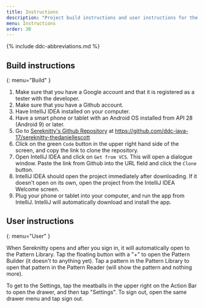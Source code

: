 ```yaml
---
title: Instructions
description: "Project build instructions and user instructions for the app."
menu: Instructions
order: 30
---
```


{% include ddc-abbreviations.md %}

## Build instructions
{: menu="Build" }

1. Make sure that you have a Google account and that it is registered as a tester with the developer.
2. Make sure that you have a Github account.
3. Have IntelliJ IDEA installed on your computer.
4. Have a smart phone or tablet with an Android OS installed from API 28 (Android 9) or later.
4. Go to [Sereknitty's Github Repository](https://github.com/ddc-java-17/sereknitty-thedaniellescott) at https://github.com/ddc-java-17/sereknitty-thedaniellescott
5. Click on the green `Code` button in the upper right hand side of the screen, and copy the link to clone the repository.
6. Open IntelliJ IDEA and click on `Get from VCS`. This will open a dialogue window. Paste the link from Github into the URL field and click the `Clone` button.
7. IntelliJ IDEA should open the project immediately after downloading. If it doesn't open on its own, open the project from the IntelliJ IDEA Welcome screen.
8. Plug your phone or tablet into your computer, and run the app from IntelliJ. IntelliJ will automatically download and install the app.


## User instructions
{: menu="User" }

When Sereknitty opens and after you sign in, it will automatically open to the Pattern Library. Tap the floating button with a "+" to open the Pattern Builder (it doesn't to anything yet). Tap a pattern in the Pattern Library to open that pattern in the Pattern Reader (will show the pattern and nothing more).

To get to the Settings, tap the meatballs in the upper right on the Action Bar to open the drawer, and then tap "Settings". To sign out, open the same drawer menu and tap sign out.